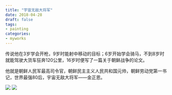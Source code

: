 ```yaml
---
title: "宇宙无敌大将军"
date: 2018-04-28
draft: false
tags:
- painting
categories:
- myworks
---
```


传说他在3岁学会开枪，9岁时能射中移动的目标；6岁开始学会骑马，不到8岁时就能驾驶大货车狂奔120公里，16岁时便写了一篇关于朝鲜战争的论文。

他就是朝鲜人民军最高司令官，朝鲜民主主义人民共和国元帅，朝鲜劳动党第一书记，世界最强80后，宇宙无敌大将军——金正恩。



<img src="/myworks/Kim-Jong-un-2.jpg">

<img src="/myworks/Kim-Jong-un-1.jpg">


